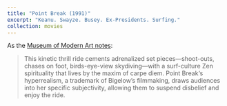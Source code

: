 ```yaml
---
title: "Point Break (1991)"
excerpt: "Keanu. Swayze. Busey. Ex-Presidents. Surfing."
collection: movies
---
```


As the [Museum of Modern Art notes](https://www.moma.org/documents/moma_press-release_387231.pdf):

> This kinetic thrill ride cements adrenalized set pieces—shoot-outs, chases on foot, birds-eye-view skydiving—with a surf-culture Zen spirituality that lives by the maxim of carpe diem. Point Break‘s hyperrealism, a trademark of Bigelow’s filmmaking, draws audiences into her specific subjectivity, allowing them to suspend disbelief and enjoy the ride.
